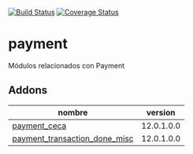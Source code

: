 [![Build Status](https://travis-ci.org/OdooNodrizaTech/payment.svg?branch=12.0)](https://travis-ci.org/OdooNodrizaTech/payment)
[![Coverage Status](https://coveralls.io/repos/OdooNodrizaTech/payment/badge.svg?branch=12.0)](https://coveralls.io/r/OdooNodrizaTech/payment?branch=12.0)

payment
=========
Módulos relacionados con Payment


Addons
----------------
nombre | version
--- | ---
[payment_ceca](payment_ceca/) | 12.0.1.0.0
[payment_transaction_done_misc](payment_transaction_done_misc/) | 12.0.1.0.0
